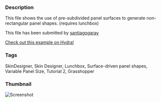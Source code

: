 ### Description 
This file shows the use of pre-subdivided panel surfaces to generate non-rectangular panel shapes. (requires lunchbox)

This file has been submitted by [santiagogaray](https://github.com/santiagogaray)

[Check out this example on Hydra!](http://hydrashare.github.io/hydra/viewer?owner=santiagogaray&fork=hydra&id=SD_VariablePanelSizes_(Tutorial_2))
### Tags 
SkinDesigner, Skin Designer, Lunchbox, Surface-driven panel shapes, Variable Panel Size, Tutorial 2, Grasshopper
### Thumbnail 
![Screenshot](https://raw.githubusercontent.com/santiagogaray/hydra/master/SD_VariablePanelSizes_(Tutorial_2)/thumbnail.png)
